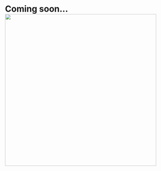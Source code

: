 
<h1>
  Coming soon...
  <img src="https://media.giphy.com/media/VeNDat4n4Kre76oS1g/giphy.gif" width="500px"/>
</h1>
